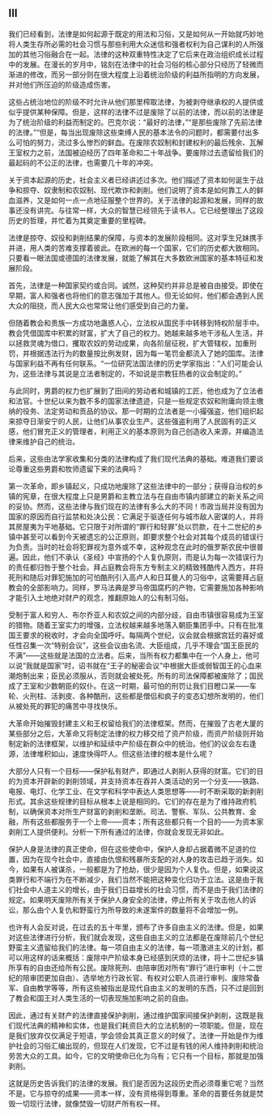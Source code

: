 ## III

我们已经看到，法律是如何起源于既定的用法和习俗，又是如何从一开始就巧妙地将人类生存所必需的社会习惯与那些利用大众迷信和强者权利为自己谋利的人所强加的其他习俗融合在一起。法律的这种双重特性决定了它后来在政治组织成长过程中的发展。在漫长的岁月中，铭刻在法律中的社会习俗的核心部分只经历了轻微而渐进的修改，而另一部分则在很大程度上沿着统治阶级的利益所指明的方向发展，并对他们所压迫的阶级造成伤害。

这些占统治地位的阶级不时允许从他们那里榨取法律，为被剥夺继承权的人提供或似乎提供某种保障。但是，这样的法律不过是废除了以前的法律，而以前的法律是为了统治阶级的利益而制定的。巴克尔说：“最好的法律，”“是那些废除了先前法律的法律。”“但是，每当出现废除这些束缚人民的基本法令的问题时，都需要付出多么可怕的努力，流过多么惨烈的鲜血。在废除农奴制和封建权利的最后残余、瓦解王室权力之前，法国被迫经历了四年革命和二十年战争。要废除过去遗留给我们的最起码的不公正的法律，也需要几十年的冲突。

关于资本起源的历史，社会主义者已经讲述过多次。他们描述了资本如何诞生于战争和掠夺、奴隶制和农奴制、现代欺诈和剥削。他们说明了资本是如何靠工人的鲜血滋养，又是如何一点一点地征服整个世界的。关于法律的起源和发展，同样的故事还没有讲完。与往常一样，大众的智慧已经领先于读书人。它已经整理出了这段历史的哲理，并忙着为其奠定重要的里程碑。

法律是掠夺、奴役和剥削结果的保障，与资本的发展阶段相同。这对孪生兄妹携手并进，用人类的苦难支撑着彼此。在欧洲的每一个国家，它们的历史都大致相同。只要看一眼法国或德国的法律发展，就能了解其在大多数欧洲国家的基本特征和发展阶段。

首先，法律是一种国家契约或合同。诚然，这种契约并非总是被自由接受。即使在早期，富人和强者也将他们的意志强加于其他人。但无论如何，他们都会遇到人民大众的阻挠，而人民大众也常常让他们感受到自己的力量。

但随着教会和贵族一方成功地蛊惑人心，立法权从国民手中转移到特权阶层手中。教会凭借国库中积累的财富，扩大了自己的权力。她越来越多地干涉私人生活，并以拯救灵魂为借口，攫取农奴的劳动成果，向各阶层征税，扩大管辖权，加重刑罚，并根据违法行为的数量按比例发财，因为每一笔罚金都流入了她的国库。法律与国家利益不再有任何联系。“一位研究法国法律的历史学家指出：”人们可能会认为，这些法律与其说是立法者制定的，不如说是宗教狂热者的议会制定的。”

与此同时，男爵的权力也扩展到了田间的劳动者和城镇的工匠，他也成为了立法者和法官。十世纪以来为数不多的国家法律遗迹，只是一些规定农奴和附庸向领主缴纳的役务、法定劳动和贡品的协议。那一时期的立法者是一小撮强盗，他们组织起来掠夺日渐安宁的人民，让他们从事农业生产。这些强盗利用了人民固有的正义感，他们冒充正义的管理者，利用正义的基本原则为自己创造收入来源，并编造法律来维护自己的统治。

后来，这些由法学家收集和分类的法律构成了我们现代法典的基础。难道我们要谈论尊重这些男爵和牧师遗留下来的法典吗？

第一次革命，即乡镇起义，只成功地废除了这些法律中的一部分；获得自治权的乡镇的宪章，在很大程度上只是男爵和主教立法与在自由市镇内部建立的新关系之间的妥协。然而，这些法律与我们现在的法律有多么大的不同！市政当局并没有因为国家的原因而自行监禁和处决公民：它满足于驱逐任何与城市敌人密谋的人，并将其房屋夷为平地基础。它只限于对所谓的“罪行和轻罪”处以罚款，在十二世纪的乡镇中甚至可以看到今天被遗忘的公正原则，即要求整个社会对其每个成员的错误行为负责。当时的社会将犯罪视为意外或不幸，这种观念在此时的俄罗斯农民中很普遍。因此，他们不承认《圣经》中宣扬的个人复仇原则，而是认为每一次错误行为的责任都归咎于整个社会。拜占庭教会将东方专制主义的精致残酷传入西方，并将死刑和随后对罪犯施加的可怕酷刑引入高卢人和日耳曼人的习俗中，这需要拜占庭教会的全部影响力。同样，罗马法典是罗马帝国腐朽的产物，它需要施加各种影响才能引入土地绝对财产的观念，推翻原始人的公有制习俗。

受制于富人和穷人、布尔乔亚人和农奴之间的内部分歧，自由市镇很容易成为王室的猎物。随着王室实力的增强，立法权越来越多地落入朝臣集团手中。只有在批准国王要求的税收时，才会向全国呼吁。每隔两个世纪，议会就会根据宫廷的喜好或任性召集一次“特别会议”，这些会议由名流、大臣组成，几乎不理会“国王臣民的不满”——这些就是法国的立法者。后来，当所有权力都集中在一个人身上，他可以说“我就是国家”时，诏书就在“王子的秘密会议”中根据大臣或弱智国王的心血来潮炮制出来；臣民必须服从，否则就会被处死。所有的司法保障都被废除了；国民成了王室和少数朝臣的奴仆。在这一时期，最可怕的刑罚让我们目瞪口呆——车轮、火刑柱、活剥皮、各种酷刑，这些都是僧侣和疯子的变态幻想所发明的，他们从被处死的罪犯的痛苦中寻找快乐。

大革命开始摧毁封建主义和王权留给我们的法律框架。然而，在摧毁了古老大厦的某些部分之后，大革命又将制定法律的权力移交给了资产阶级，而资产阶级则开始制定新的法律框架，以维护和延续中产阶级在群众中的统治。他们的议会左右逢源，法律堆积如山，速度快得吓人。但这些法律的根本是什么呢？

大部分人只有一个目标——保护私有财产，即通过人剥削人获得的财富。它们的目的为资本开辟新的剥削领域，并支持资本在吞并人类活动的另一个分支——铁路、电报、电灯、化学工业、在文学和科学中表达人类思想等——时不断采取的新剥削形式。其余这些规律的目标从根本上说是相同的。它们的存在是为了维持政府机制，以确保资本对所生产财富的剥削和垄断。司法、警察、军队、公共教育、金融，所有这些都服务于一个上帝——资本；所有这些都只有一个目的——为资本家剥削工人提供便利。分析一下所有通过的法律，你就会发现无非如此。

保护人身是法律的真正使命，但在这些使命中，保护人身却占据着微不足道的位置，因为在现今社会中，直接由仇恨和残暴所支配的对人身的攻击已趋于消失。如今，如果有人被谋杀，一般都是为了抢劫，很少是因为个人复仇。但是，如果说这类罪行和不端行为在不断减少，我们当然不能把这种变化归功于立法。这是由于我们社会中人道主义的增长，由于我们日益增长的社会习惯，而不是由于我们法律的规定。如果明天废除所有关于保护人身安全的法律，停止所有关于攻击他人的诉讼，那么由个人复仇和野蛮行为所导致的未遂案件的数量将不会增加一例。

也许有人会反对说，在过去的五十年里，颁布了许多自由主义的法律。但是，如果对这些法律进行分析，我们就会发现，这些自由主义的立法都是在废除前几个世纪野蛮主义遗留给我们的法律。每一项自由主义的法律，每一项激进主义的计划，都可以用这样的话来概括：废除中产阶级本身已经感到厌烦的法律，将十二世纪乡镇所享有的自由还给所有公民。废除死刑、由陪审团对所有“罪行”进行审判（十二世纪的陪审团更加自由）、选举地方行政长官、有权对公职人员进行审判、废除常备军、自由教学等等，所有这些被指出是现代自由主义的发明的东西，只不过是回到了教会和国王对人类生活的一切表现施加影响之前的自由。

因此，通过有关财产的法律直接保护剥削，通过维护国家间接保护剥削，这既是我们现代法典的精神和实体，也是我们耗资巨大的立法机制的一项职能。但是，现在是我们放弃仅仅满足于短语，学会领会其真正意义的时候了。法律一开始是作为维护社会的习俗汇编出现的，但现在人们发现，它不过是有钱的闲人维持剥削和统治劳苦大众的工具。如今，它的文明使命已化为乌有；它只有一个目标，那就是加强剥削。

这就是历史告诉我们的法律的发展。我们是否因为这段历史而必须尊重它呢？当然不是。它与掠夺的成果——资本一样，没有资格得到尊重。革命的首要任务就是焚毁一切现行法律，就像焚毁一切财产所有权一样。

